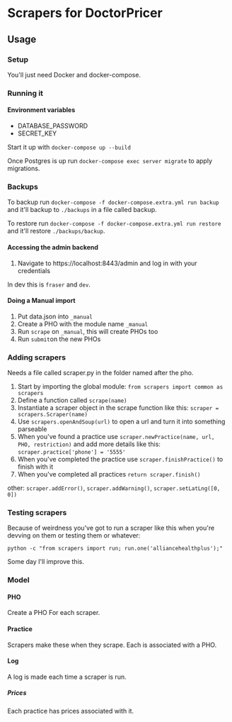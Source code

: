 # Scrapers for DoctorPricer

## Usage

### Setup

You'll just need Docker and docker-compose.

### Running it

#### Environment variables 

* DATABASE_PASSWORD
* SECRET_KEY

Start it up with `docker-compose up --build`

Once Postgres is up run `docker-compose exec server migrate` to apply migrations.

### Backups

To backup run `docker-compose -f docker-compose.extra.yml run backup` and it'll backup to `./backups` in a file called backup.

To restore run `docker-compose -f docker-compose.extra.yml run restore` and it'll restore `./backups/backup`.

#### Accessing the admin backend

1. Navigate to https://localhost:8443/admin and log in with your credentials

In dev this is `fraser` and `dev`.

#### Doing a Manual import

1. Put data.json into `_manual`
2. Create a PHO with the module name `_manual`
3. Run `scrape` on `_manual`, this will create PHOs too
4. Run `submit`on the new PHOs

### Adding scrapers
Needs a file called scraper.py in the folder named after the pho.

1. Start by importing the global module: `from scrapers import common as scrapers`
1. Define a function called `scrape(name)`
1. Instantiate a scraper object in the scrape function like this: `scraper = scrapers.Scraper(name)`
1. Use `scrapers.openAndSoup(url)` to open a url and turn it into something parseable
1. When you've found a practice use `scraper.newPractice(name, url, PHO, restriction)` and add more details like this: `scraper.practice['phone'] = '5555'`
1. When you've completed the practice use `scraper.finishPractice()` to finish with it
1. When you've completed all practices `return scraper.finish()` 

other: `scraper.addError()`, `scraper.addWarning()`, `scraper.setLatLng([0, 0])`

### Testing scrapers

Because of weirdness you've got to run a scraper like this when you're devving on them or testing them or whatever:

`python -c "from scrapers import run; run.one('alliancehealthplus');"`

Some day I'll improve this.

### Model

#### PHO

Create a PHO For each scraper.

#### Practice

Scrapers make these when they scrape. Each is associated with a PHO.

#### Log

A log is made each time a scraper is run.

##### Prices

Each practice has prices associated with it.
